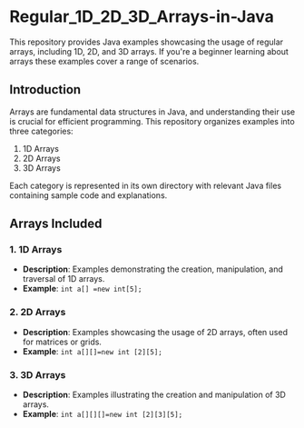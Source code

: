 # Regular_1D_2D_3D_Arrays-in-Java
This repository provides Java examples showcasing the usage of regular arrays, including 1D, 2D, and 3D arrays. If you're a beginner learning about arrays these examples cover a range of scenarios.

## Introduction

Arrays are fundamental data structures in Java, and understanding their use is crucial for efficient programming. This repository organizes examples into three categories:
1. 1D Arrays
2. 2D Arrays
3. 3D Arrays

Each category is represented in its own directory with relevant Java files containing sample code and explanations.

## Arrays Included

### 1. 1D Arrays
- **Description**: Examples demonstrating the creation, manipulation, and traversal of 1D arrays.
- **Example**: `int a[] =new int[5];`

### 2. 2D Arrays
- **Description**: Examples showcasing the usage of 2D arrays, often used for matrices or grids.
- **Example**: `int a[][]=new int [2][5];`

### 3. 3D Arrays
- **Description**: Examples illustrating the creation and manipulation of 3D arrays.
- **Example**: `int a[][][]=new int [2][3][5];`

